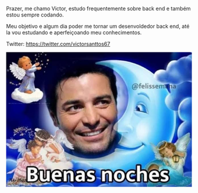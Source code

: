 Prazer, me chamo Victor, estudo frequentemente sobre back end e também estou sempre codando.

Meu objetivo e algum dia poder me tornar um desenvoldedor back end, até la vou estudando e aperfeiçoando meu conhecimentos.


Twitter: https://twitter.com/victorsanttos67


![name-of-you-image](./uploads/nigth/3.jpg)